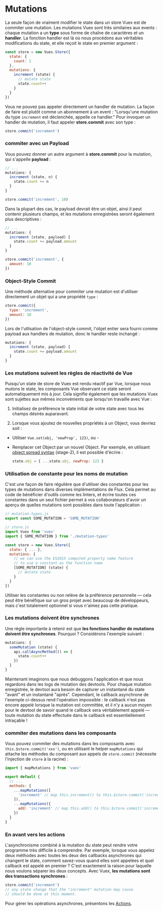 # Mutations

La seule façon de vraiment modifier le state dans un store Vuex est de commiter une mutation. Les mutations Vuex sont très similaires aux events : chaque mutation a un **type** sous forme de chaîne de caractères et un **handler**. La fonction handler est là où nous procédons aux véritables modifications du state, et elle reçoit le state en premier argument :

``` js
const store = new Vuex.Store({
  state: {
    count: 1
  },
  mutations: {
    increment (state) {
      // mutate state
      state.count++
    }
  }
})
```

Vous ne pouvez pas appeler directement un handler de mutation. La façon de faire est plutôt comme un abonnement à un event : "Lorsqu'une mutation du type `increment` est déclenchée, appelle ce handler." Pour invoquer un handler de mutation, il faut appeler **store.commit** avec son type :

``` js
store.commit('increment')
```

### commiter avec un Payload

Vous pouvez donner un autre argument à **store.commit** pour la mutation, qui s'appelle **payload** :

``` js
// ...
mutations: {
  increment (state, n) {
    state.count += n
  }
}
```
``` js
store.commit('increment', 10)
```

Dans la plupart des cas, le payload devrait être un objet, ainsi il peut contenir plusieurs champs, et les mutations enregistrées seront également plus descriptives :

``` js
// ...
mutations: {
  increment (state, payload) {
    state.count += payload.amount
  }
}
```
``` js
store.commit('increment', {
  amount: 10
})
```

### Object-Style Commit

Une méthode alternative pour commiter une mutation est d'utiliser directement un objet qui a une propriété `type` :

``` js
store.commit({
  type: 'increment',
  amount: 10
})
```

Lors de l'utlisation de l'object-style commit, l'objet entier sera fourni comme payload aux handlers de mutation, donc le handler reste inchangé :

``` js
mutations: {
  increment (state, payload) {
    state.count += payload.amount
  }
}
```

### Les mutations suivent les règles de réactivité de Vue

Puisqu'un state de store de Vuex est rendu réactif par Vue, lorsque nous mutons le state, les composants Vue observant ce state seront automatiquement mis à jour. Cela signifie également que les mutations Vuex sont sujettes aux mêmes inconvénients que lorsqu'on travaille avec Vue :

1. Initialisez de préférence le state initial de votre state avec tous les champs désirés auparavant.

2. Lorsque vous ajoutez de nouvelles propriétés à un Object, vous devriez soit :

  - Utiliser `Vue.set(obj, 'newProp', 123)`, ou -

  - Remplacer cet Object par un nouvel Object. Par exemple, en utilisant [object spread syntax](https://github.com/sebmarkbage/ecmascript-rest-spread) (stage-2), il est possible d'écrire :

    ``` js
    state.obj = { ...state.obj, newProp: 123 }
    ```

### Utilisation de constante pour les noms de mutation

C'est une façon de faire régulière que d'utiliser des constantes pour les types de mutations dans diverses implémentations de Flux. Cela permet au code de bénéficier d'outils comme les linters, et écrire toutes ces constantes dans un seul fichier permet à vos collaborateurs d'avoir un aperçu de quelles mutations sont possibles dans toute l'application :

``` js
// mutation-types.js
export const SOME_MUTATION = 'SOME_MUTATION'
```

``` js
// store.js
import Vuex from 'vuex'
import { SOME_MUTATION } from './mutation-types'

const store = new Vuex.Store({
  state: { ... },
  mutations: {
    // we can use the ES2015 computed property name feature
    // to use a constant as the function name
    [SOME_MUTATION] (state) {
      // mutate state
    }
  }
})
```

Utiliser les constantes ou non relève de la préférence personnelle &mdash; cela peut être bénéfique sur un gros projet avec beaucoup de développeurs, mais c'est totalement optionnel si vous n'aimez pas cette pratique.

### Les mutations doivent être synchrones

Une règle importante à retenir est que **les fonctions handler de mutations doivent être synchrones**. Pourquoi ? Considérons l'exemple suivant :

``` js
mutations: {
  someMutation (state) {
    api.callAsyncMethod(() => {
      state.count++
    })
  }
}
```

Maintenant imaginons que nous debuggons l'application et que nous regardons dans les logs de mutation des devtools. Pour chaque mutation enregistrée, le devtool aura besoin de capturer un instantané du state "avant" et un instantané "après". Cependant, le callback asynchrone de l'exemple ci-dessus rend l'opération impossible : le callback n'est pas encore appelé lorsque la mutation est committée, et il n'y a aucun moyen pour le devtool de savoir quand le callback sera véritablement appelé &mdash; toute mutation du state effectuée dans le callback est essentiellement intraçable !

### commiter des mutations dans les composants

Vous pouvez commiter des mutations dans les composants avec `this.$store.commit('xxx')`, ou en utilisant le helper `mapMutations` qui attache les méthodes du composant aux appels de `store.commit` (nécessite l'injection de `store` à la racine) :

``` js
import { mapMutations } from 'vuex'

export default {
  // ...
  methods: {
    ...mapMutations([
      'increment' // map this.increment() to this.$store.commit('increment')
    ]),
    ...mapMutations({
      add: 'increment' // map this.add() to this.$store.commit('increment')
    })
  }
}
```

### En avant vers les actions

L'asynchronisme combiné à la mutation du state peut rendre votre programme très difficile à comprendre. Par exemple, lorsque vous appelez deux méthodes avec toutes les deux des callbacks asynchrones qui changent le state, comment savez-vous quand elles sont appelées et quel callback est appelé en premier ? C'est exactement la raison pour laquelle nous voulons séparer les deux concepts. Avec Vuex, **les mutations sont des transactions synchrones** :

``` js
store.commit('increment')
// any state change that the "increment" mutation may cause
// should be done at this moment.
```

Pour gérer les opérations asynchrones, présentons les [Actions](actions.md).
